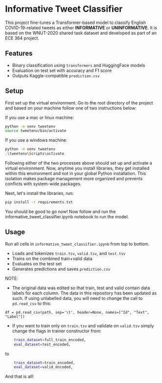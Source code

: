 # Informative Tweet Classifier

This project fine-tunes a Transformer-based model to classify English COVID-19-related tweets as either **INFORMATIVE** or **UNINFORMATIVE**. It is based on the WNUT-2020 shared task dataset and developed as part of an ECE 364 project.

## Features

- Binary classification using `transformers` and HuggingFace models
- Evaluation on test set with accuracy and F1 score
- Outputs Kaggle-compatible `prediction.csv`

## Setup

First set up the virtual environment. Go to the root directory of the project
and based on your machine follow one of two instructions below:

If you use a mac or linux machine:

```bash
python -m venv tweetenv
source tweetenv/bin/activate
```

If you use a windows machine:
```bash
python -m venv tweetenv
.\tweetenv\Scripts\activate
```

Following either of the two processes above should set up and activate a virtual environment. Now, anytime you install libraries, they get installed within this environment and not in your global Python installation. This isolation makes package management more organized and prevents conflicts with system-wide packages.

Next, let's install the libraries, run:

```bash
pip install -r requirements.txt
```
You should be good to go now! Now follow and run the informative_tweet_classifier.ipynb notebook to run the model.

## Usage

Run all cells in ```informative_tweet_classifier.ipynb``` from top to bottom.
- Loads and tokenizes `train.tsv`, `valid.tsv`, and `test.tsv`
- Trains on the combined train+valid data
- Evaluates on the test set
- Generates predictions and saves `prediction.csv`

NOTE:
- The original data was edited so that train, test and valid contain data labels for each column. The data in this repository has been updated as such. If using unlabelled data, you will need to change the call to ```pd.read_csv``` to this:

```df = pd.read_csv(path, sep='\t', header=None, names=["Id", "Text", "Label"])```

- If you want to train only on `train.tsv` and validate on `valid.tsv` simply change the flags in trainer constructor from:

```bash
    train_dataset=full_train_encoded,
    eval_dataset=test_encoded,
```

to 

```bash
    train_dataset=train_encoded,
    eval_dataset=valid_encoded,
```

And that is all! 
